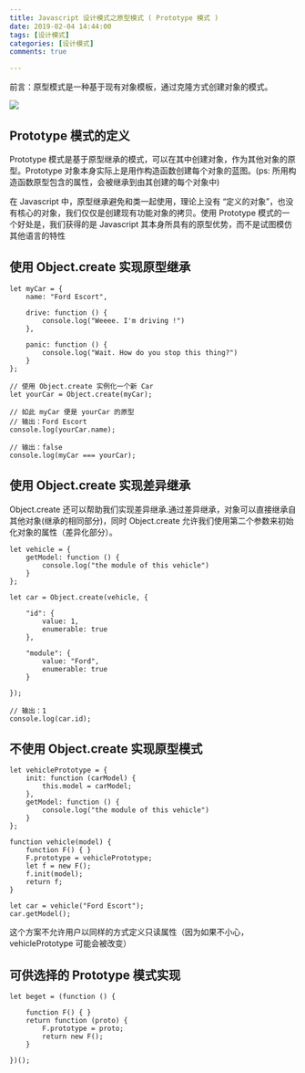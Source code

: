 ```yaml
---
title: Javascript 设计模式之原型模式 ( Prototype 模式 )
date: 2019-02-04 14:44:00
tags: [设计模式]
categories: [设计模式]
comments: true

---
```


前言：原型模式是一种基于现有对象模板，通过克隆方式创建对象的模式。

![](https://img.shenyujie.cc/2019-2-9-Prototype-Pattern.png)

<!--more-->

## Prototype 模式的定义
Prototype 模式是基于原型继承的模式，可以在其中创建对象，作为其他对象的原型。Prototype 对象本身实际上是用作构造函数创建每个对象的蓝图。(ps: 所用构造函数原型包含的属性，会被继承到由其创建的每个对象中)

在 Javascript 中，原型继承避免和类一起使用，理论上没有 “定义的对象”，也没有核心的对象，我们仅仅是创建现有功能对象的拷贝。使用 Prototype 模式的一个好处是，我们获得的是 Javascript 其本身所具有的原型优势，而不是试图模仿其他语言的特性

## 使用 Object.create 实现原型继承

```
let myCar = {
    name: "Ford Escort",

    drive: function () {
        console.log("Weeee. I'm driving !")
    },

    panic: function () {
        console.log("Wait. How do you stop this thing?")
    }
};

// 使用 Object.create 实例化一个新 Car
let yourCar = Object.create(myCar);

// 如此 myCar 便是 yourCar 的原型
// 输出：Ford Escort
console.log(yourCar.name);

// 输出：false
console.log(myCar === yourCar);
```

## 使用 Object.create 实现差异继承
Object.create 还可以帮助我们实现差异继承.通过差异继承，对象可以直接继承自其他对象(继承的相同部分)，同时 Object.create 允许我们使用第二个参数来初始化对象的属性（差异化部分）。

```
let vehicle = {
    getModel: function () {
        console.log("the module of this vehicle")
    }
};

let car = Object.create(vehicle, {

    "id": {
        value: 1,
        enumerable: true
    },

    "module": {
        value: "Ford",
        enumerable: true
    }

});

// 输出：1
console.log(car.id);
```

## 不使用 Object.create 实现原型模式

```
let vehiclePrototype = {
    init: function (carModel) {
        this.model = carModel;
    },
    getModel: function () {
        console.log("the module of this vehicle")
    }
};

function vehicle(model) {
    function F() { }
    F.prototype = vehiclePrototype;
    let f = new F();
    f.init(model);
    return f;
}

let car = vehicle("Ford Escort");
car.getModel();
```

这个方案不允许用户以同样的方式定义只读属性（因为如果不小心，vehiclePrototype 可能会被改变）

## 可供选择的 Prototype 模式实现

```
let beget = (function () {

    function F() { }
    return function (proto) {
        F.prototype = proto;
        return new F();
    }

})();
```